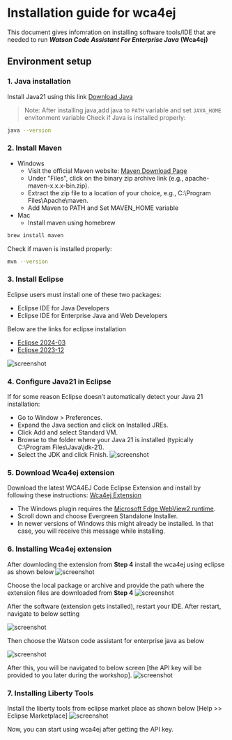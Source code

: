 # Installation guide for wca4ej 

This document gives infomration on installing software tools/IDE that are needed to run ***Watson Code Assistant For Enterprise Java*** **(Wca4ej)**
## Environment setup 

### 1. Java installation

Install Java21 using this link [Download Java](https://www.oracle.com/sg/java/technologies/downloads/)
> Note: After installing java,add java to `PATH` variable and set `JAVA_HOME` envitonment variable
Check if Java is installed properly:
```bash
java --version
```

### 2. Install Maven

- Windows
    - Visit the official Maven website: [Maven Download Page](https://maven.apache.org/download.cgi)
    - Under "Files", click on the binary zip archive link (e.g., apache-maven-x.x.x-bin.zip). 
    - Extract the zip file to a location of your choice, e.g., C:\Program Files\Apache\maven.
    - Add Maven to PATH and Set MAVEN_HOME variable 
- Mac
   - Install maven using homebrew
```bash
brew install maven
```

Check if maven is installed properly:
```bash
mvn --version
```


### 3. Install Eclipse

Eclipse users must install one of these two packages:
   - Eclipse IDE for Java Developers
   - Eclipse IDE for Enterprise Java and Web Developers 

Below are the links for eclipse installation
- [Eclipse 2024-03](https://www.eclipse.org/downloads/packages/release/2024-03/r)
- [Eclipse 2023-12](https://www.eclipse.org/downloads/packages/release/2023-12/r)

![screenshot](./images/8.eclipse.png)


### 4. Configure Java21 in Eclipse
If for some reason Eclipse doesn’t automatically detect your Java 21 installation:

- Go to Window > Preferences.
- Expand the Java section and click on Installed JREs.
- Click Add and select Standard VM.
- Browse to the folder where your Java 21 is installed (typically C:\Program Files\Java\jdk-21).
- Select the JDK and click Finish.
![screenshot](./images/9.Configure_Java21_in_Eclipse.png)


### 5. Download Wca4ej extension

Download the latest WCA4EJ Code Eclipse Extension and install by following these instructions: [Wca4ej Extension](https://ibm.box.com/s/o26ggaar57eh61m2t4ndvx84s31zho3v)

- The Windows plugin requires the [Microsoft Edge WebView2 runtime](https://developer.microsoft.com/en-us/microsoft-edge/webview2/?form=MA13LH). 
- Scroll down and choose Evergreen Standalone Installer. 
- In newer versions of Windows this might already be installed. In that case, you will receive this message while installing.


### 6. Installing Wca4ej extension

After downloding the extension from **Step 4** install the wca4ej using eclipse as shown below ![screenshot](./images/1.InstallNewSw.png)

Choose the local package or archive and provide the path where the extension files are downloaded from **Step 4** 
![screenshot](./images/2.LocateLocalPackage.png)

After the software (extension gets installed), restart your IDE. After restart, navigate to below setting 

![screenshot](./images/4.ChooseviewEclipse.png)

Then choose the Watson code assistant for enterprise java as below

![screenshot](./images/5.ShowWca4ejChatView.png)

After this, you will be navigated to below screen [the API key will be provided to you later during the workshop].
![screenshot](./images/3.Wca4ejchat.png)

### 7. Installing Liberty Tools

Install the liberty tools from eclipse market place as shown below [Help >> Eclipse Marketplace]
![screenshot](./images/6.LibertyTools.png)


Now, you can start using wca4ej after getting the API key.


